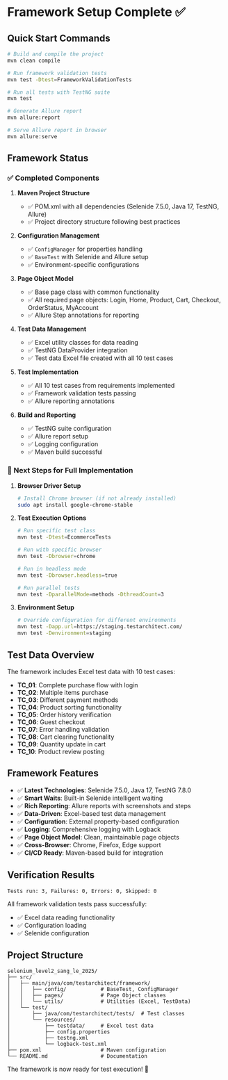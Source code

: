 # Framework Setup Complete ✅

## Quick Start Commands

```bash
# Build and compile the project
mvn clean compile

# Run framework validation tests
mvn test -Dtest=FrameworkValidationTests

# Run all tests with TestNG suite
mvn test

# Generate Allure report
mvn allure:report

# Serve Allure report in browser  
mvn allure:serve
```

## Framework Status

### ✅ Completed Components

1. **Maven Project Structure**
   - ✅ POM.xml with all dependencies (Selenide 7.5.0, Java 17, TestNG, Allure)
   - ✅ Project directory structure following best practices

2. **Configuration Management**
   - ✅ `ConfigManager` for properties handling
   - ✅ `BaseTest` with Selenide and Allure setup
   - ✅ Environment-specific configurations

3. **Page Object Model**
   - ✅ Base page class with common functionality
   - ✅ All required page objects: Login, Home, Product, Cart, Checkout, OrderStatus, MyAccount
   - ✅ Allure Step annotations for reporting

4. **Test Data Management**
   - ✅ Excel utility classes for data reading
   - ✅ TestNG DataProvider integration
   - ✅ Test data Excel file created with all 10 test cases

5. **Test Implementation**
   - ✅ All 10 test cases from requirements implemented
   - ✅ Framework validation tests passing
   - ✅ Allure reporting annotations

6. **Build and Reporting**
   - ✅ TestNG suite configuration
   - ✅ Allure report setup
   - ✅ Logging configuration
   - ✅ Maven build successful

### 🔧 Next Steps for Full Implementation

1. **Browser Driver Setup**
   ```bash
   # Install Chrome browser (if not already installed)
   sudo apt install google-chrome-stable
   ```

2. **Test Execution Options**
   ```bash
   # Run specific test class
   mvn test -Dtest=EcommerceTests
   
   # Run with specific browser
   mvn test -Dbrowser=chrome
   
   # Run in headless mode
   mvn test -Dbrowser.headless=true
   
   # Run parallel tests
   mvn test -DparallelMode=methods -DthreadCount=3
   ```

3. **Environment Setup**
   ```bash
   # Override configuration for different environments
   mvn test -Dapp.url=https://staging.testarchitect.com/
   mvn test -Denvironment=staging
   ```

## Test Data Overview

The framework includes Excel test data with 10 test cases:

- **TC_01**: Complete purchase flow with login
- **TC_02**: Multiple items purchase
- **TC_03**: Different payment methods
- **TC_04**: Product sorting functionality
- **TC_05**: Order history verification
- **TC_06**: Guest checkout
- **TC_07**: Error handling validation
- **TC_08**: Cart clearing functionality
- **TC_09**: Quantity update in cart
- **TC_10**: Product review posting

## Framework Features

- ✅ **Latest Technologies**: Selenide 7.5.0, Java 17, TestNG 7.8.0
- ✅ **Smart Waits**: Built-in Selenide intelligent waiting
- ✅ **Rich Reporting**: Allure reports with screenshots and steps
- ✅ **Data-Driven**: Excel-based test data management
- ✅ **Configuration**: External property-based configuration
- ✅ **Logging**: Comprehensive logging with Logback
- ✅ **Page Object Model**: Clean, maintainable page objects
- ✅ **Cross-Browser**: Chrome, Firefox, Edge support
- ✅ **CI/CD Ready**: Maven-based build for integration

## Verification Results

```
Tests run: 3, Failures: 0, Errors: 0, Skipped: 0
```

All framework validation tests pass successfully:
- ✅ Excel data reading functionality
- ✅ Configuration loading
- ✅ Selenide configuration

## Project Structure

```
selenium_level2_sang_le_2025/
├── src/
│   ├── main/java/com/testarchitect/framework/
│   │   ├── config/           # BaseTest, ConfigManager
│   │   ├── pages/            # Page Object classes  
│   │   └── utils/            # Utilities (Excel, TestData)
│   └── test/
│       ├── java/com/testarchitect/tests/  # Test classes
│       └── resources/
│           ├── testdata/     # Excel test data
│           ├── config.properties
│           ├── testng.xml
│           └── logback-test.xml
├── pom.xml                   # Maven configuration
└── README.md                 # Documentation
```

The framework is now ready for test execution! 🚀
